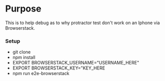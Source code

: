 # Purpose

This is to help debug as to why protractor test don't work on an Iphone via Browserstack.

### Setup

- git clone
- npm install
- EXPORT BROWSERSTACK_USERNAME="USERNAME_HERE"
- EXPORT BROWSERSTACK_KEY="KEY_HERE
- npm run e2e-browserstack

